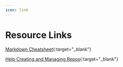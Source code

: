 ```yaml
---
icon: link
---
```


# Resource Links

[Markdown Cheatsheet](https://github.com/im-luka/markdown-cheatsheet){:target="_blank"}  
  
[Help Creating and Managing Repos](https://docs.github.com/en/repositories/creating-and-managing-repositories){:target="_blank"}
